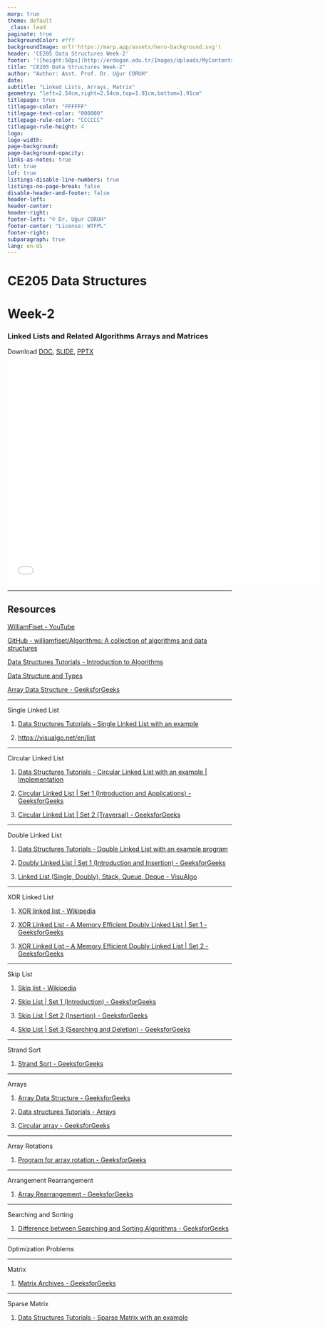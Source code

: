 ```yaml
---
marp: true
theme: default
_class: lead
paginate: true
backgroundColor: #fff
backgroundImage: url('https://marp.app/assets/hero-background.svg')
header: 'CE205 Data Structures Week-2'
footer: '![height:50px](http://erdogan.edu.tr/Images/Uploads/MyContents/L_379-20170718142719217230.jpg) RTEU CE205 Week-2'
title: "CE205 Data Structures Week-2"
author: "Author: Asst. Prof. Dr. Uğur CORUH"
date:
subtitle: "Linked Lists, Arrays, Matrix"
geometry: "left=2.54cm,right=2.54cm,top=1.91cm,bottom=1.91cm"
titlepage: true
titlepage-color: "FFFFFF"
titlepage-text-color: "000000"
titlepage-rule-color: "CCCCCC"
titlepage-rule-height: 4
logo:
logo-width:
page-background:
page-background-opacity:
links-as-notes: true
lot: true
lof: true
listings-disable-line-numbers: true
listings-no-page-break: false
disable-header-and-footer: false
header-left:
header-center:
header-right:
footer-left: "© Dr. Uğur CORUH"
footer-center: "License: WTFPL"
footer-right:
subparagraph: true
lang: en-US 
---
```


<!-- _backgroundColor: aquq -->

<!-- _color: orange -->

<!-- paginate: false -->

# CE205 Data Structures

# Week-2

### Linked Lists and Related Algorithms Arrays and Matrices

Download [DOC](ce205-week-2-linkedlist.md_doc.pdf), [SLIDE](ce205-week-2-linkedlist.md_slide.pdf), [PPTX](ce205-week-2-linkedlist.md_slide.pptx)

<iframe width=700, height=500 frameBorder=0 src="../ce205-week-2-linkedlist.md_slide.html"></iframe>

---

<!-- paginate: true -->

## Resources

[WilliamFiset - YouTube](https://www.youtube.com/c/WilliamFiset-videos/playlists)

[GitHub - williamfiset/Algorithms: A collection of algorithms and data structures](https://github.com/williamfiset/Algorithms)

[Data Structures Tutorials - Introduction to Algorithms](http://www.btechsmartclass.com/data_structures/introduction-to-algorithms.html)

[Data Structure and Types](https://www.programiz.com/dsa/data-structure-types)

[Array Data Structure - GeeksforGeeks](https://www.geeksforgeeks.org/array-data-structure/?ref=ghm)

---

Single Linked List

1. [Data Structures Tutorials - Single Linked List with an example](http://www.btechsmartclass.com/data_structures/single-linked-list.html)

2. https://visualgo.net/en/list

---

Circular Linked List

1. [Data Structures Tutorials - Circular Linked List with an example | Implementation](http://www.btechsmartclass.com/data_structures/circular-linked-list.html)

2. [Circular Linked List | Set 1 (Introduction and Applications) - GeeksforGeeks](https://www.geeksforgeeks.org/circular-linked-list/)

3. [Circular Linked List | Set 2 (Traversal) - GeeksforGeeks](https://www.geeksforgeeks.org/circular-linked-list-set-2-traversal/)

---

Double Linked List

1. [Data Structures Tutorials - Double Linked List with an example program](http://www.btechsmartclass.com/data_structures/double-linked-list.html)

2. [Doubly Linked List | Set 1 (Introduction and Insertion) - GeeksforGeeks](https://www.geeksforgeeks.org/doubly-linked-list/)

3. [Linked List (Single, Doubly), Stack, Queue, Deque - VisuAlgo](https://visualgo.net/en/list)

---

XOR Linked List

1. [XOR linked list - Wikipedia](https://en.wikipedia.org/wiki/XOR_linked_list)

2. [XOR Linked List - A Memory Efficient Doubly Linked List | Set 1 - GeeksforGeeks](https://www.geeksforgeeks.org/xor-linked-list-a-memory-efficient-doubly-linked-list-set-1/)

3. [XOR Linked List – A Memory Efficient Doubly Linked List | Set 2 - GeeksforGeeks](https://www.geeksforgeeks.org/xor-linked-list-a-memory-efficient-doubly-linked-list-set-2/)

---

Skip List

1. [Skip list - Wikipedia](https://en.wikipedia.org/wiki/Skip_list)

2. [Skip List | Set 1 (Introduction) - GeeksforGeeks](https://www.geeksforgeeks.org/skip-list/)

3. [Skip List | Set 2 (Insertion) - GeeksforGeeks](https://www.geeksforgeeks.org/skip-list-set-2-insertion/)

4. [Skip List | Set 3 (Searching and Deletion) - GeeksforGeeks](https://www.geeksforgeeks.org/skip-list-set-3-searching-deletion/)

---

Strand Sort

1. [Strand Sort - GeeksforGeeks](https://www.geeksforgeeks.org/strand-sort/)

---

Arrays

1. [Array Data Structure - GeeksforGeeks](https://www.geeksforgeeks.org/array-data-structure/)

2. [Data structures Tutorials - Arrays](http://www.btechsmartclass.com/data_structures/arrays.html)

3. [Circular array - GeeksforGeeks](https://www.geeksforgeeks.org/circular-array/)

---

Array Rotations

1. [Program for array rotation - GeeksforGeeks](https://www.geeksforgeeks.org/array-rotation/)

---

Arrangement Rearrangement

1. [Array Rearrangement - GeeksforGeeks](https://www.geeksforgeeks.org/array-data-structure/array-rearrangement/)

---

Searching and Sorting

1. [Difference between Searching and Sorting Algorithms - GeeksforGeeks](https://www.geeksforgeeks.org/difference-between-searching-and-sorting-algorithms/)

---

Optimization Problems  

---

Matrix

1. [Matrix Archives - GeeksforGeeks](https://www.geeksforgeeks.org/matrix/?ref=ghm)

---

Sparse Matrix

1. [Data Structures Tutorials - Sparse Matrix with an example](http://www.btechsmartclass.com/data_structures/sparse-matrix.html)